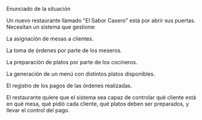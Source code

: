 Enunciado de la situación

Un nuevo restaurante llamado "El Sabor Casero" está por abrir sus puertas.
Necesitan un sistema que gestione:

La asignación de mesas a clientes.

La toma de órdenes por parte de los meseros.

La preparación de platos por parte de los cocineros.

La generación de un menú con distintos platos disponibles.

El registro de los pagos de las órdenes realizadas.

El restaurante quiere que el sistema sea capaz de controlar qué cliente está en qué mesa, 
qué pidió cada cliente, qué platos deben ser preparados, y llevar el control del pago.